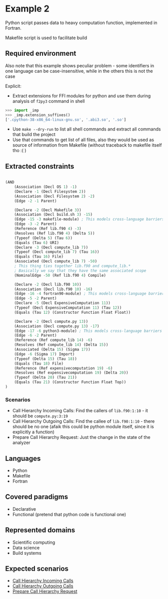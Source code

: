 
# Example 2

Python script passes data to heavy computation function, implemented in Fortran.

Makefile script is used to facilitate build

## Required environment

Also note that this example shows peculiar problem - some identifiers in one language can be case-insensitive, while in the others this is not the case

Explicit:
- Extract extensions for FFI modules for python and use them during analysis of `f2py3` command in shell
```python
>>> import _imp
>>> _imp.extension_suffixes()
['.cpython-38-x86_64-linux-gnu.so', '.abi3.so', '.so']
```
- Use `make --dry-run` to list all shell commands and extract all commands that build the project
- Use that commands to get list of all files, also they would be used as source of information from Makefile (without traceback to makefile itself tho :( )

## Extracted constraints

```lisp

(AND
    (Association (Decl OS 1) -1)
    (Declare -1 (Decl Filesystem 2))
    (Association (Decl Filesystem 2) -2)
    (Edge -2 -1 Parent)

    (Declare -2 (Decl Makefile 3))
    (Association (Decl build.sh 3) -15)
    (Edge -15 -3 makefile-module) ; This models cross-language barriers
    (Edge -3 -2 Parent)
    (Reference (Ref lib.f90 4) -3)
    (Resolves (Ref lib.f90 4) (Delta 5))
    (Typeof (Delta 5) (Tau 6))
    (Equals (Tau 6) URI)
    (Declare -3 (Decl compute_lib 7))
    (Typeof (Decl compute_lib 7) (Tau 16))
    (Equals (Tau 16) File)
    (Associated (Decl compute_lib 7) -50)
    ; This thing ties together lib.f90 and compute_lib.*
    ; Basically we say that they have the same associated scope
    (NominalEdge -50 (Ref lib.f90 4) Compile)

    (Declare -2 (Decl lib.f90 10))
    (Association (Decl lib.f90 10) -16)
    (Edge -16 -4 fortran90-module) ; This models cross-language barriers
    (Edge -5 -2 Parent)
    (Declare -5 (Decl ExpensiveComputation 11))
    (Typeof (Decl ExpensiveComputation 11) (Tau 12))
    (Equals (Tau 12) (Constructor Function Float Float))

    (Declare -2 (Decl compute.py 13))
    (Association (Decl compute.py 13) -17)
    (Edge -17 -6 python3-module) ; This models cross-language barriers
    (Edge -6 -2 Parent)
    (Reference (Ref compute_lib 14) -6)
    (Resolves (Ref compute_lib 14) (Delta 15))
    (Associated (Delta 15) (Sigma 17))
    (Edge -6 (Sigma 17) Import)
    (Typeof (Delta 15) (Tau 18))
    (Equals (Tau 18) File)
    (Reference (Ref expensivecomputation 19) -6)
    (Resolves (Ref expensivecomputation 19) (Delta 20))
    (Typeof (Delta 20) (Tau 21))
    (Equals (Tau 21) (Constructor Function Float Top))
)

```

### Scenarios

- Call Hierarchy Incoming Calls: Find the callers of `lib.f90:1:10` - it should be `compute.py:3:19`
- Call Hierarchy Outgoing Calls: Find the callee of `lib.f90:1:10` - there should be no one (afaik this could be python module itself, since it is explicitly a function)
- Prepare Call Hierarchy Request: Just the change in the state of the analyzer

## Languages

- Python
- Makefile
- Fortran

## Covered paradigms

- Declarative
- Functional (pretend that python code is functional one)

## Represented domains

- Scientific computing
- Data science
- Build systems

## Expected scenarios

- [Call Hierarchy Incoming Calls](https://microsoft.github.io/language-server-protocol/specifications/lsp/3.17/specification/#callHierarchy_incomingCalls)
- [Call Hierarchy Outgoing Calls](https://microsoft.github.io/language-server-protocol/specifications/lsp/3.17/specification/#callHierarchy_outgoingCalls)
- [Prepare Call Hierarchy Request](https://microsoft.github.io/language-server-protocol/specifications/lsp/3.17/specification/#textDocument_prepareCallHierarchy)
